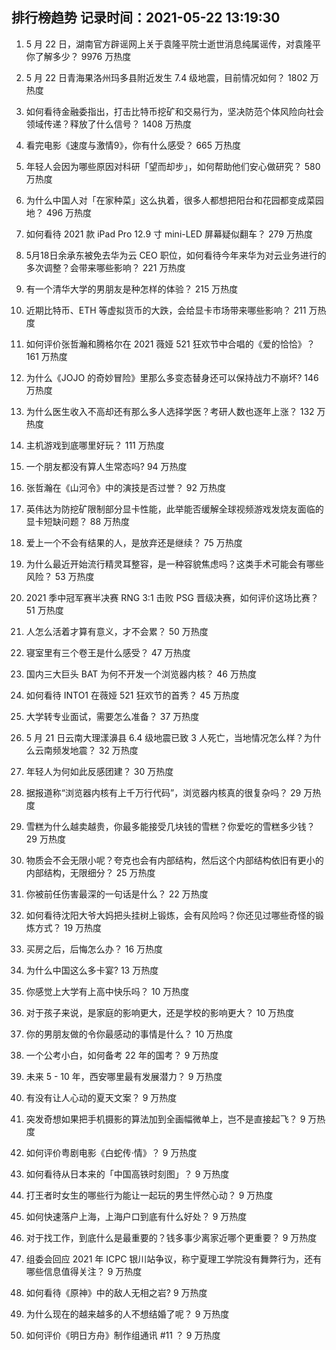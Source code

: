 
## 排行榜趋势 记录时间：2021-05-22 13:19:30
  
  1. 5 月 22 日，湖南官方辟谣网上关于袁隆平院士逝世消息纯属谣传，对袁隆平你了解多少？ 9976 万热度
    
  2. 5 月 22 日青海果洛州玛多县附近发生 7.4 级地震，目前情况如何？ 1802 万热度
    
  3. 如何看待金融委指出，打击比特币挖矿和交易行为，坚决防范个体风险向社会领域传递？释放了什么信号？ 1408 万热度
    
  4. 看完电影《速度与激情9》，你有什么感受？ 665 万热度
    
  5. 年轻人会因为哪些原因对科研「望而却步」，如何帮助他们安心做研究？ 580 万热度
    
  6. 为什么中国人对「在家种菜」这么执着，很多人都想把阳台和花园都变成菜园地？ 496 万热度
    
  7. 如何看待 2021 款 iPad Pro 12.9 寸 mini-LED 屏幕疑似翻车？ 279 万热度
    
  8. 5月18日余承东被免去华为云 CEO 职位，如何看待今年来华为对云业务进行的多次调整？会带来哪些影响？ 221 万热度
    
  9. 有一个清华大学的男朋友是种怎样的体验？ 215 万热度
    
  10. 近期比特币、ETH 等虚拟货币的大跌，会给显卡市场带来哪些影响？ 211 万热度
    
  11. 如何评价张哲瀚和腾格尔在 2021 薇娅 521 狂欢节中合唱的《爱的恰恰》？ 161 万热度
    
  12. 为什么《JOJO 的奇妙冒险》里那么多变态替身还可以保持战力不崩坏? 146 万热度
    
  13. 为什么医生收入不高却还有那么多人选择学医？考研人数也逐年上涨？ 132 万热度
    
  14. 主机游戏到底哪里好玩？ 111 万热度
    
  15. 一个朋友都没有算人生常态吗? 94 万热度
    
  16. 张哲瀚在《山河令》中的演技是否过誉？ 92 万热度
    
  17. 英伟达为防挖矿限制部分显卡性能，此举能否缓解全球视频游戏发烧友面临的显卡短缺问题？ 88 万热度
    
  18. 爱上一个不会有结果的人，是放弃还是继续？ 75 万热度
    
  19. 为什么最近开始流行精灵耳整容，是一种容貌焦虑吗？这类手术可能会有哪些风险？ 53 万热度
    
  20. 2021 季中冠军赛半决赛 RNG 3:1 击败 PSG 晋级决赛，如何评价这场比赛？ 51 万热度
    
  21. 人怎么活着才算有意义，才不会累？ 50 万热度
    
  22. 寝室里有三个卷王是什么感受？ 47 万热度
    
  23. 国内三大巨头 BAT 为何不开发一个浏览器内核？ 46 万热度
    
  24. 如何看待 INTO1 在薇娅 521 狂欢节的首秀？ 45 万热度
    
  25. 大学转专业面试，需要怎么准备？ 37 万热度
    
  26. 5 月 21 日云南大理漾濞县 6.4 级地震已致 3 人死亡，当地情况怎么样？为什么云南频发地震？ 32 万热度
    
  27. 年轻人为何如此反感团建？ 30 万热度
    
  28. 据报道称“浏览器内核有上千万行代码”，浏览器内核真的很复杂吗？ 29 万热度
    
  29. 雪糕为什么越卖越贵，你最多能接受几块钱的雪糕？你爱吃的雪糕多少钱？ 29 万热度
    
  30. 物质会不会无限小呢？夸克也会有内部结构，然后这个内部结构依旧有更小的内部结构，无限细分？ 25 万热度
    
  31. 你被前任伤害最深的一句话是什么？ 22 万热度
    
  32. 如何看待沈阳大爷大妈把头挂树上锻炼，会有风险吗？你还见过哪些奇怪的锻炼方式？ 19 万热度
    
  33. 买房之后，后悔怎么办？ 16 万热度
    
  34. 为什么中国这么多卡宴? 13 万热度
    
  35. 你感觉上大学有上高中快乐吗？ 10 万热度
    
  36. 对于孩子来说，是家庭的影响更大，还是学校的影响更大？ 10 万热度
    
  37. 你的男朋友做的令你最感动的事情是什么？ 10 万热度
    
  38. 一个公考小白，如何备考 22 年的国考？ 9 万热度
    
  39. 未来 5 - 10 年，西安哪里最有发展潜力？ 9 万热度
    
  40. 有没有让人心动的夏天文案？ 9 万热度
    
  41. 突发奇想如果把手机摄影的算法加到全画幅微单上，岂不是直接起飞？ 9 万热度
    
  42. 如何评价粤剧电影《白蛇传·情》？ 9 万热度
    
  43. 如何看待从日本来的「中国高铁时刻图」？ 9 万热度
    
  44. 打王者时女生的哪些行为能让一起玩的男生怦然心动？ 9 万热度
    
  45. 如何快速落户上海，上海户口到底有什么好处？ 9 万热度
    
  46. 对于找工作，到底什么是最重要的？钱多事少离家近哪个更重要？ 9 万热度
    
  47. 组委会回应 2021 年 ICPC 银川站争议，称宁夏理工学院没有舞弊行为，还有哪些信息值得关注？ 9 万热度
    
  48. 如何看待《原神》中的敌人无相之岩? 9 万热度
    
  49. 为什么现在的越来越多的人不想结婚了呢？ 9 万热度
    
  50. 如何评价《明日方舟》制作组通讯 #11 ？ 9 万热度
    